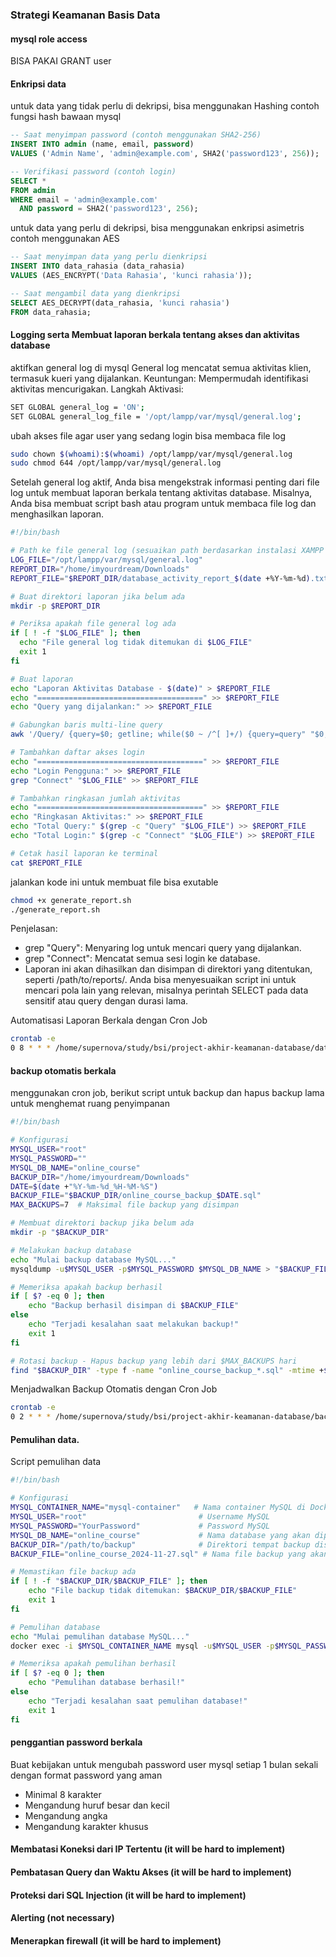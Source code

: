 ### Strategi Keamanan Basis Data

#### mysql role access 
BISA PAKAI GRANT user

#### Enkripsi data
untuk data yang tidak perlu di dekripsi, bisa menggunakan Hashing
contoh fungsi hash bawaan mysql
```sql
-- Saat menyimpan password (contoh menggunakan SHA2-256)
INSERT INTO admin (name, email, password)
VALUES ('Admin Name', 'admin@example.com', SHA2('password123', 256));

-- Verifikasi password (contoh login)
SELECT * 
FROM admin 
WHERE email = 'admin@example.com' 
  AND password = SHA2('password123', 256);
``` 

untuk data yang perlu di dekripsi, bisa menggunakan enkripsi asimetris
contoh menggunakan AES
```sql
-- Saat menyimpan data yang perlu dienkripsi
INSERT INTO data_rahasia (data_rahasia)
VALUES (AES_ENCRYPT('Data Rahasia', 'kunci rahasia'));

-- Saat mengambil data yang dienkripsi
SELECT AES_DECRYPT(data_rahasia, 'kunci rahasia')
FROM data_rahasia;
```

#### Logging serta Membuat laporan berkala tentang akses dan aktivitas database
aktifkan general log di mysql
General log mencatat semua aktivitas klien, termasuk kueri yang dijalankan.
Keuntungan: Mempermudah identifikasi aktivitas mencurigakan.
Langkah Aktivasi:
```bash
SET GLOBAL general_log = 'ON';
SET GLOBAL general_log_file = '/opt/lampp/var/mysql/general.log';
```

ubah akses file agar user yang sedang login bisa membaca file log
```bash
sudo chown $(whoami):$(whoami) /opt/lampp/var/mysql/general.log
sudo chmod 644 /opt/lampp/var/mysql/general.log
```

Setelah general log aktif, Anda bisa mengekstrak informasi penting dari file log untuk membuat laporan berkala tentang aktivitas database. Misalnya, Anda bisa membuat script bash atau program untuk membaca file log dan menghasilkan laporan.
```bash
#!/bin/bash

# Path ke file general log (sesuaikan path berdasarkan instalasi XAMPP Anda)
LOG_FILE="/opt/lampp/var/mysql/general.log"
REPORT_DIR="/home/imyourdream/Downloads"
REPORT_FILE="$REPORT_DIR/database_activity_report_$(date +%Y-%m-%d).txt"

# Buat direktori laporan jika belum ada
mkdir -p $REPORT_DIR

# Periksa apakah file general log ada
if [ ! -f "$LOG_FILE" ]; then
  echo "File general log tidak ditemukan di $LOG_FILE"
  exit 1
fi

# Buat laporan
echo "Laporan Aktivitas Database - $(date)" > $REPORT_FILE
echo "=====================================" >> $REPORT_FILE
echo "Query yang dijalankan:" >> $REPORT_FILE

# Gabungkan baris multi-line query
awk '/Query/ {query=$0; getline; while($0 ~ /^[ ]+/) {query=query" "$0; getline}; print query}' $LOG_FILE >> $REPORT_FILE

# Tambahkan daftar akses login
echo "=====================================" >> $REPORT_FILE
echo "Login Pengguna:" >> $REPORT_FILE
grep "Connect" "$LOG_FILE" >> $REPORT_FILE

# Tambahkan ringkasan jumlah aktivitas
echo "=====================================" >> $REPORT_FILE
echo "Ringkasan Aktivitas:" >> $REPORT_FILE
echo "Total Query:" $(grep -c "Query" "$LOG_FILE") >> $REPORT_FILE
echo "Total Login:" $(grep -c "Connect" "$LOG_FILE") >> $REPORT_FILE

# Cetak hasil laporan ke terminal
cat $REPORT_FILE
```

jalankan kode ini untuk membuat file bisa exutable
```bash
chmod +x generate_report.sh
./generate_report.sh
```

Penjelasan:

- grep "Query": Menyaring log untuk mencari query yang dijalankan.
- grep "Connect": Mencatat semua sesi login ke database.
- Laporan ini akan dihasilkan dan disimpan di direktori yang ditentukan, seperti /path/to/reports/.
Anda bisa menyesuaikan script ini untuk mencari pola lain yang relevan, misalnya perintah SELECT pada data sensitif atau query dengan durasi lama.

Automatisasi Laporan Berkala dengan Cron Job
```bash
crontab -e
0 8 * * * /home/supernova/study/bsi/project-akhir-keamanan-database/database_activity_report.sh
```

#### backup otomatis berkala
menggunakan cron job, berikut script untuk backup dan hapus backup lama untuk menghemat ruang penyimpanan
```bash
#!/bin/bash

# Konfigurasi
MYSQL_USER="root"
MYSQL_PASSWORD=""
MYSQL_DB_NAME="online_course"
BACKUP_DIR="/home/imyourdream/Downloads"
DATE=$(date +"%Y-%m-%d_%H-%M-%S")
BACKUP_FILE="$BACKUP_DIR/online_course_backup_$DATE.sql"
MAX_BACKUPS=7  # Maksimal file backup yang disimpan

# Membuat direktori backup jika belum ada
mkdir -p "$BACKUP_DIR"

# Melakukan backup database
echo "Mulai backup database MySQL..."
mysqldump -u$MYSQL_USER -p$MYSQL_PASSWORD $MYSQL_DB_NAME > "$BACKUP_FILE"

# Memeriksa apakah backup berhasil
if [ $? -eq 0 ]; then
    echo "Backup berhasil disimpan di $BACKUP_FILE"
else
    echo "Terjadi kesalahan saat melakukan backup!"
    exit 1
fi

# Rotasi backup - Hapus backup yang lebih dari $MAX_BACKUPS hari
find "$BACKUP_DIR" -type f -name "online_course_backup_*.sql" -mtime +$MAX_BACKUPS -exec rm {} \;
```

Menjadwalkan Backup Otomatis dengan Cron Job
```bash
crontab -e
0 2 * * * /home/supernova/study/bsi/project-akhir-keamanan-database/backup-database.sh
```

#### Pemulihan data.
Script pemulihan data
```bash
#!/bin/bash

# Konfigurasi
MYSQL_CONTAINER_NAME="mysql-container"   # Nama container MySQL di Docker
MYSQL_USER="root"                         # Username MySQL
MYSQL_PASSWORD="YourPassword"             # Password MySQL
MYSQL_DB_NAME="online_course"             # Nama database yang akan dipulihkan
BACKUP_DIR="/path/to/backup"              # Direktori tempat backup disimpan
BACKUP_FILE="online_course_2024-11-27.sql" # Nama file backup yang akan dipulihkan

# Memastikan file backup ada
if [ ! -f "$BACKUP_DIR/$BACKUP_FILE" ]; then
    echo "File backup tidak ditemukan: $BACKUP_DIR/$BACKUP_FILE"
    exit 1
fi

# Pemulihan database
echo "Mulai pemulihan database MySQL..."
docker exec -i $MYSQL_CONTAINER_NAME mysql -u$MYSQL_USER -p$MYSQL_PASSWORD $MYSQL_DB_NAME < "$BACKUP_DIR/$BACKUP_FILE"

# Memeriksa apakah pemulihan berhasil
if [ $? -eq 0 ]; then
    echo "Pemulihan database berhasil!"
else
    echo "Terjadi kesalahan saat pemulihan database!"
    exit 1
fi
```

#### penggantian password berkala
Buat kebijakan untuk mengubah password user mysql setiap 1 bulan sekali dengan format password yang aman
- Minimal 8 karakter
- Mengandung huruf besar dan kecil
- Mengandung angka
- Mengandung karakter khusus


#### Membatasi Koneksi dari IP Tertentu (it will be hard to implement)
#### Pembatasan Query dan Waktu Akses (it will be hard to implement)
#### Proteksi dari SQL Injection (it will be hard to implement)
#### Alerting (not necessary)
#### Menerapkan firewall (it will be hard to implement)